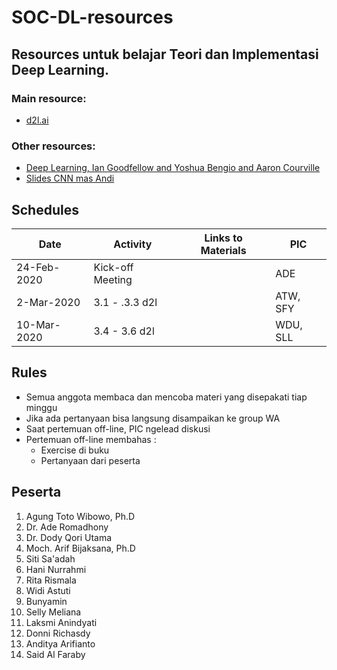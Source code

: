 # SOC-DL-resources

## Resources untuk belajar Teori dan Implementasi Deep Learning.

### Main resource:
- [d2l.ai](http://d2l.ai/)


### Other resources:
- [Deep Learning, Ian Goodfellow and Yoshua Bengio and Aaron Courville](https://www.deeplearningbook.org/)
- [Slides CNN mas Andi](anditya.staff.telkomuniversity.ac.id/academic/cnn)

## Schedules
| Date | Activity | Links to Materials | PIC |
| ---- | -------- | ------------------ | --- |
| 24-Feb-2020 | Kick-off Meeting |     | ADE |
| 2-Mar-2020 | 3.1 - .3.3 d2l |  | ATW, SFY |
| 10-Mar-2020 | 3.4 - 3.6 d2l |  | WDU, SLL |


## Rules
- Semua anggota membaca dan mencoba materi yang disepakati tiap minggu
- Jika ada pertanyaan bisa langsung disampaikan ke group WA
- Saat pertemuan off-line, PIC ngelead diskusi
- Pertemuan off-line membahas :
  - Exercise di buku
  - Pertanyaan dari peserta


## Peserta
1. Agung Toto Wibowo, Ph.D
2. Dr. Ade Romadhony
3. Dr. Dody Qori Utama
4. Moch. Arif Bijaksana, Ph.D
5. Siti Sa'adah
6. Hani Nurrahmi
7. Rita Rismala
8. Widi Astuti
9. Bunyamin
10. Selly Meliana
11. Laksmi Anindyati
12. Donni Richasdy
13. Anditya Arifianto
14. Said Al Faraby